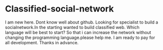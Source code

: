 # Classified-social-network
I am new here. Dont know well about github. Looking for specialist to build a socialnetwork.In the starting wanted to build classified web. Which language will be best to start? So that i can increase the network without changing the programming language.please help me. I am ready to pay for all development. Thanks in advance.
